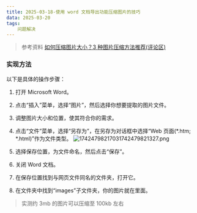 ```yaml
---
title: 2025-03-18-使用 word 文档导出功能压缩图片的技巧
data: 2025-03-20
tags: 
    问题解决
---
```


> 参考资料
> [如何压缩图片大小？3 种图片压缩方法推荐(评论区)](https://zhuanlan.zhihu.com/p/559553058)

### 实现方法

以下是具体的操作步骤：

1. 打开 Microsoft Word。
2. 点击“插入”菜单，选择“图片”，然后选择你想要提取的图片文件。
3. 调整图片大小和位置，使其符合你的需求。
4. 点击“文件”菜单，选择“另存为”，在另存为对话框中选择“Web 页面(*.htm; *.html)”作为文件类型。
![17424798217031742479821327.png](https://tk-pichost-1325224430.cos.ap-chengdu.myqcloud.com/blog/17424798217031742479821327.png)

5. 选择保存位置，为文件命名，然后点击“保存”。
6. 关闭 Word 文档。
7. 在保存位置找到与网页文件同名的文件夹，打开它。
8. 在文件夹中找到“images”子文件夹，你的图片就在里面。

> 实测约 3mb 的图片可以压缩至 100kb 左右
